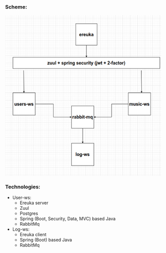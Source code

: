 ### Scheme:

![image](https://github.com/haxul/music-player-service/blob/master/draw.png)

### Technologies:

* User-ws:
    * Ereuka server
    * Zuul
    * Postgres
    * Spring (Boot, Security, Data, MVC) based Java
    * RabbitMq
* Log-ws:
    * Ereuka client
    * Spring (Boot) based Java
    * RabbitMq
